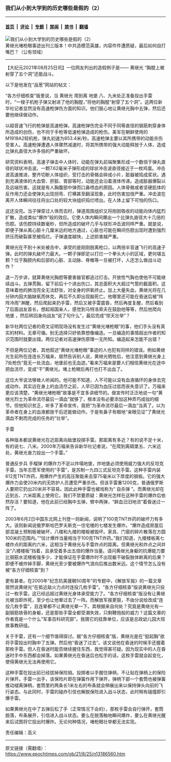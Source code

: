 ### 我们从小到大学到的历史哪些是假的（2）

---

#### [首页](../../../..?n13186560) &nbsp;|&nbsp; [评论](../../../../../epoch-comment?n13186560) &nbsp;|&nbsp; [专题](../../../../../epoch-special?n13186560) &nbsp;|&nbsp; [禁闻](../../../../../epoch-news?n13186560) &nbsp;|&nbsp; [禁书](../../../../../books?n13186560) &nbsp;|&nbsp; [翻墙](https://github.com/gfw-breaker/nogfw/blob/master/README.md?n13186560)


<div><img alt="我们从小到大学到的历史哪些是假的（2）" class="attachment-djy_600_400 size-djy_600_400 wp-post-image" src="https://i.epochtimes.com/assets/uploads/2021/08/id13186585-3cbfe351ee1a4eb503367d2353258f6b-.jpeg"/>
<div class="caption">
 黄继光堵枪眼事迹出刊三版本！中共造模范英雄，内容件件遭质疑，最后如何自打嘴巴？（公有领域）
</div></div><hr/><div class="post_content" id="artbody" itemprop="articleBody">
 <!-- article content begin -->
 <p>
  【大纪元2021年08月25日讯】一位网友列出的造假例子是——
  <ok href="https://www.epochtimes.com/gb/tag/%E9%BB%84%E7%BB%A7%E5%85%89.html">
   黄继光
  </ok>
  “胸膛上被射穿了五个洞”还能战斗。
 </p>
 <p>
  以下是他发在“品葱”网站的帖文：
 </p>
 <p>
  “各方仔细核查”版里说，当
  <ok href="https://www.epochtimes.com/gb/tag/%E9%BB%84%E7%BB%A7%E5%85%89.html">
   黄继光
  </ok>
  爬到离
  <ok href="https://www.epochtimes.com/gb/tag/%E5%9C%B0%E5%A0%A1.html">
   地堡
  </ok>
  八、九米处正准备投出手雷时，“一梭子机枪子弹又射进了他的胸膛，”将他的胸膛“射穿了五个洞”。这两位新华社记者显然没有高速枪弹伤方面的知识。他们狠心地让黄继光胸中五弹，然后还要他继续做动作。
 </p>
 <p>
  以超音速飞行的枪弹是高速枪弹。高速枪弹伤完全不同于同等直径的钢筋刺穿身体所造成的创伤，也不同于手枪等低速枪弹造成的枪伤。美军在朝鲜使用的M1918A2轻机枪，弹丸初速为853.4米/秒。高速枪弹主要以其所携带的动能杀伤受害人。高速枪弹遭遇人体骤然减速时，将其所携带的强大动能释放于人体，造成比弹丸直径大许多倍的严重破坏。
 </p>
 <p>
  研究资料表明，高速子弹击中人体时，动能在弹丸前端聚集形成一个数倍于弹丸直径的球状冲击波。一颗7.62毫米子弹形成的球状冲击波直径接近于一枚鸡蛋。冲击波高速推进，整齐切断人体组织，受打击的骨骼会碎成小片，脏器被捣成浆状。遇到充满液体的大血管、肝脏、胃部等时，动能还会沿着液体传递。造成脏器爆裂以及远端伤害。这就是有人胸腹部中弹而口鼻喷血的原因。人体骨骼或者坚硬肌体的反作用力还会使弹丸出现拐弯、打横甚至翻滚现象，此时伤害加倍严重。冲击波在离开人体瞬间往往将出口处的较大块组织捣烂喷出。在人体上留下可怕的伤口。
 </p>
 <p>
  这还没完。当子弹穿过人体而去时，弹道周围组织又将刚刚吸收的动能向体内猛烈扩散，造成类似“爆炸”般的效应。它使人体内瞬间爆出一个比弹丸直径大十几倍的伤腔。该伤腔持续数毫秒，但所造成的破坏几乎与球形冲击波同样严重。就是说，即便子弹从离心脏十几厘米远的地方通过，心脏也可能在瞬间伤腔出现时遭到强烈挤压而破裂甚至被捣烂。子弹速度越快，上述损害越严重。
 </p>
 <p>
  黄继光在不到十米处被击中，承受的是刚刚脱离枪口，以两倍半音速飞行的高速子弹。此时的弹丸破坏力最大。一颗子弹即足以打烂一个拳头大小的区域，更何堪五颗？位于胸腔内和后部的心脏、主动脉、脊椎等一旦被打坏，人还怎么做战斗动作？
 </p>
 <p>
  退一万步讲，就算黄继光胸腔等要害器官都逃过打击。开放性气胸也使他不可能继续战斗。五弹贯胸，留下前后十个进出伤口，其总面积大大超过气管的截面积。这意味着他的肺泡完全无法舒张，对全身的供氧终止。加上大量失血，黄继光将在几分钟内因大脑缺氧而休克，再后不久即出现脑死亡。他哪里还可能在昏迷后被“阵阵冷雨”淋醒，然后爬起来扔手雷，然后又被手雷震昏，然后再度复醒，然后看到了后面战友首长，想起祖国亲人，感觉到马特洛索夫在鼓励他等等，然后他爬向
  <ok href="https://www.epochtimes.com/gb/tag/%E5%9C%B0%E5%A0%A1.html">
   地堡
  </ok>
  ，然后转回身向战友“说了句什么”，最后完成“惊天壮举”？
 </p>
 <p>
  新华社两位记者的奇文证明现场没有发生过“黄继光堵枪眼”的事，他们手头没有真实的材料。无章可循。别无选择只好依靠想像编造。一旦编造的事情超出作者的知识范围时就要出错。两位记者对高速弹伤原理一无所知。编造起来怎能不出错？
 </p>
 <p>
  不但是两位记者，其他叙述“黄继光堵枪眼”事迹的人也犯有同样的错误。例如黄继光生前所在连连长万福来，居然告诉别人说，黄继光牺牲后，他注意到黄继光身上7处枪伤“竟无一处流血，地堡前也无血迹。”看来万福来是要人们相信黄继光在途中把血流尽，变成“干”黄继光。堵上枪眼后再打也打不出血了。
 </p>
 <p>
  这位大爷说法够耸人听闻的。他可能不知道，人不可能以没有血液循环的身体去完成动作。其实远在身上的血流尽之前，人早已因为血压过低而丧失意识了。万福来更应该清楚，“黄继光堵枪眼”故事是不宜多讲细节的。做宣传时泛泛地说一句“黄继光烈士为革命流尽最后一滴血”就够了，根本没有必要添加这种弄巧成拙的细节。但他知识贫乏，听多了革命宣传，竟把“为革命流尽最后一滴血”当真了。以为革命者在身上的血液都放干后还能做动作。于是有鼻子有眼地“亲眼见证”了黄继光滴血不剩而完成的任务的“壮举”。
 </p>
 <p>
  手雷
 </p>
 <p>
  各种版本都说黄继光在近距离向敌堡投掷手雷。那距离有多近？有的说不足十米，有的说七、八米。2000年万福来告诉新华社记者说，“在爬到离碉堡五、六米远处，黄继光奋力投出一个手雷。”
 </p>
 <p>
  普通反步兵
  <ok href="https://www.epochtimes.com/gb/tag/%E6%89%8B%E6%A6%B4%E5%BC%B9.html">
   手榴弹
  </ok>
  的爆炸力不足以炸塌地堡，炸地堡必须使用威力强大的反坦克手雷。当年志愿军使用的“手雷”，是苏制一九四三式反坦克手雷。这种手雷内装612克TNT炸药，用爆炸产生的高压聚能来击穿75毫米以下厚度的钢板。它的强大爆炸力会使20米内的无防护人员遭受严重杀伤。但该手雷重1200克，普通俄罗斯人要把它扔出20米并不容易。因此此种手雷也被戏称为“
  <ok href="https://www.epochtimes.com/gb/tag/%E8%87%AA%E6%9D%80%E5%BC%B9.html">
   自杀弹
  </ok>
  ”。而黄继光却在近到五、六米距离上使用它。我们不禁要质疑：黄继光怎样在这种手雷的爆炸后依然存活？要知道，他在此前已经胸中五弹，臂中两弹，“鲜血汨汨地流”着昏迷过一阵了。
 </p>
 <p>
  2003年6月2日中国东北网上刊登一则新闻，说明了100克TNT炸药的破坏力有多大。该则新闻说俄罗斯哈巴罗夫斯克一住宅楼的七楼发生爆炸。“爆炸造成房屋后部混凝土预制板被破坏，八楼和九楼的楼板被毁坏。家具、门窗的碎片散落在方圆100米的范围内。”“估计爆炸当量相当于100克TNT炸药。”我们知道，九楼楼板离七楼炸点的距离约六米，这相当于黄继光与手雷炸点的距离。但黄继光和炸点之间并没“八楼楼板”挡着，且承受着多出五倍的爆炸当量。请问黄继光身躯的抗爆能力要比钢筋水泥楼板强多少，才能保证在手雷爆炸时不出现躯干破裂肢体断离的后果？即便不被炸掉手脚，黄继光至少要被爆炸气浪向后推出数米远。这个情节怎么没有被“各方仔细核查”到？
 </p>
 <p>
  更有甚者。在2000年“纪念抗美援朝50周年”的专题中，《解放军报》的一篇文章居然说黄继光“在抵近敌火力点时连投几枚手雷”。“各方仔细核查”版说黄继光只投过一枚手雷。这已经远超过黄继光身体承受能力了。“各方仔细核查”版没有让黄继光被当即炸死，至少也让他晕过去了一阵。而解放军报更狠，不由分说给改成“连投几枚手雷”，且连晕都不让黄继光晕一下。其根据来自何处？究竟是黄继光有一副钢筋铁骨的身躯，还是那些手雷全都受潮失效，只剩鞭炮般的威力？这篇文章的作者竟是一个什么“军事百科研究部”。我猜它的挂靠单位，应该是总政幼儿园大班故事教研组。
 </p>
 <p>
  关于手雷，还有一个细节值得探讨。据“各方仔细核查”版，黄继光是在“挺起胸”欲将手雷投出时胸中了五弹。然后他“昏迷了过去”。该文说他在昏迷的时候手还握着那枚手雷。但人在昏迷时能否继续握住东西，我觉得甚可疑。因为现实中的人在昏迷时手中东西都会掉落。如果黄继光在昏迷后也松手的话，这枚手雷就会起变化，使得黄继光无法再使用它。
 </p>
 <p>
  这种手雷在投出前已经拔掉保险销。投掷者以手握住弹柄，不让贴在弹柄上的保险片弹开。手雷一出手，该保险片即在弹簧作用下弹开，弹柄下部一个套筒也被弹簧推动褪离弹柄，套筒里的两条长1米左右的布条就会伸展出来以保持弹头向前的飞行姿态。与此同时，手雷的碰炸引信也解脱保险进入战斗状态，此时稍有碰撞即引爆手雷。
 </p>
 <p>
  如果黄继光在中了五弹后松了手（正常情况下会的），那枚手雷会自行弹开，套筒脱落，布条展开，引信进入战斗状态。要么在脱落触地瞬间爆炸，要么在黄继光醒来后试图将它投出时爆炸。无论何种情况，堵枪眼壮举都无法实现。
 </p>
 <p>
  责任编辑：高义
 </p>
 <!-- article content end -->
 <div id="below_article_ad">
 </div>
</div>


---

原文链接（需翻墙）：https://www.epochtimes.com/gb/21/8/25/n13186560.htm